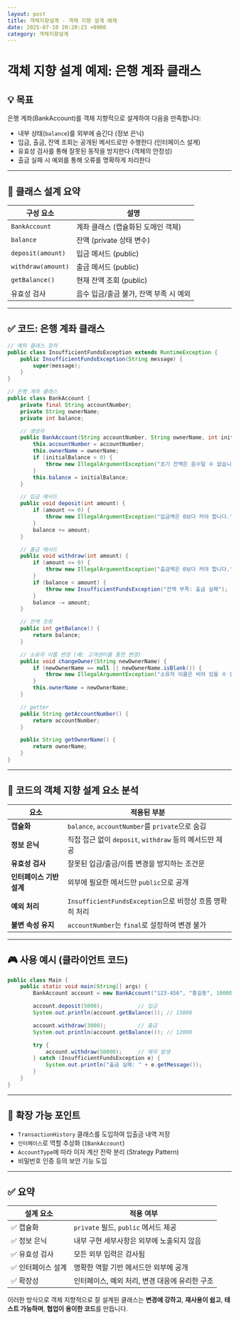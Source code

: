```yaml
---
layout: post
title: 객체지향설계 - 객체 지향 설계 예제
date: 2025-07-10 20:20:23 +0900
category: 객체지향설계
---
```

# 객체 지향 설계 예제: 은행 계좌 클래스

## 💡 목표
은행 계좌(BankAccount)를 객체 지향적으로 설계하여 다음을 만족합니다:

- 내부 상태(`balance`)를 외부에 숨긴다 (정보 은닉)
- 입금, 출금, 잔액 조회는 공개된 메서드로만 수행한다 (인터페이스 설계)
- 유효성 검사를 통해 잘못된 동작을 방지한다 (객체의 안정성)
- 출금 실패 시 예외를 통해 오류를 명확하게 처리한다

---

## 🧱 클래스 설계 요약

| 구성 요소 | 설명 |
|-----------|------|
| `BankAccount` | 계좌 클래스 (캡슐화된 도메인 객체) |
| `balance` | 잔액 (private 상태 변수) |
| `deposit(amount)` | 입금 메서드 (public) |
| `withdraw(amount)` | 출금 메서드 (public) |
| `getBalance()` | 현재 잔액 조회 (public) |
| 유효성 검사 | 음수 입금/출금 불가, 잔액 부족 시 예외 |

---

## ✅ 코드: 은행 계좌 클래스

```java
// 예외 클래스 정의
public class InsufficientFundsException extends RuntimeException {
    public InsufficientFundsException(String message) {
        super(message);
    }
}
```

```java
// 은행 계좌 클래스
public class BankAccount {
    private final String accountNumber;
    private String ownerName;
    private int balance;

    // 생성자
    public BankAccount(String accountNumber, String ownerName, int initialBalance) {
        this.accountNumber = accountNumber;
        this.ownerName = ownerName;
        if (initialBalance < 0) {
            throw new IllegalArgumentException("초기 잔액은 음수일 수 없습니다.");
        }
        this.balance = initialBalance;
    }

    // 입금 메서드
    public void deposit(int amount) {
        if (amount <= 0) {
            throw new IllegalArgumentException("입금액은 0보다 커야 합니다.");
        }
        balance += amount;
    }

    // 출금 메서드
    public void withdraw(int amount) {
        if (amount <= 0) {
            throw new IllegalArgumentException("출금액은 0보다 커야 합니다.");
        }
        if (balance < amount) {
            throw new InsufficientFundsException("잔액 부족: 출금 실패");
        }
        balance -= amount;
    }

    // 잔액 조회
    public int getBalance() {
        return balance;
    }

    // 소유자 이름 변경 (예: 고객센터를 통한 변경)
    public void changeOwner(String newOwnerName) {
        if (newOwnerName == null || newOwnerName.isBlank()) {
            throw new IllegalArgumentException("소유자 이름은 비어 있을 수 없습니다.");
        }
        this.ownerName = newOwnerName;
    }

    // getter
    public String getAccountNumber() {
        return accountNumber;
    }

    public String getOwnerName() {
        return ownerName;
    }
}
```

---

## 📌 코드의 객체 지향 설계 요소 분석

| 요소 | 적용된 부분 |
|------|-------------|
| **캡슐화** | `balance`, `accountNumber`를 `private`으로 숨김 |
| **정보 은닉** | 직접 접근 없이 `deposit`, `withdraw` 등의 메서드만 제공 |
| **유효성 검사** | 잘못된 입금/출금/이름 변경을 방지하는 조건문 |
| **인터페이스 기반 설계** | 외부에 필요한 메서드만 `public`으로 공개 |
| **예외 처리** | `InsufficientFundsException`으로 비정상 흐름 명확히 처리 |
| **불변 속성 유지** | `accountNumber`는 `final`로 설정하여 변경 불가 |

---

## 🎮 사용 예시 (클라이언트 코드)

```java
public class Main {
    public static void main(String[] args) {
        BankAccount account = new BankAccount("123-456", "홍길동", 10000);

        account.deposit(5000);           // 입금
        System.out.println(account.getBalance()); // 15000

        account.withdraw(3000);          // 출금
        System.out.println(account.getBalance()); // 12000

        try {
            account.withdraw(50000);     // 예외 발생
        } catch (InsufficientFundsException e) {
            System.out.println("출금 실패: " + e.getMessage());
        }
    }
}
```

---

## 🧠 확장 가능 포인트

- `TransactionHistory` 클래스를 도입하여 입출금 내역 저장
- `인터페이스`로 역할 추상화 (`IBankAccount`)
- `AccountType`에 따라 이자 계산 전략 분리 (Strategy Pattern)
- 비밀번호 인증 등의 보안 기능 도입

---

## ✅ 요약

| 설계 요소 | 적용 여부 |
|-----------|------------|
| ✅ 캡슐화 | `private` 필드, `public` 메서드 제공 |
| ✅ 정보 은닉 | 내부 구현 세부사항은 외부에 노출되지 않음 |
| ✅ 유효성 검사 | 모든 외부 입력은 검사됨 |
| ✅ 인터페이스 설계 | 명확한 역할 기반 메서드만 외부에 공개 |
| ✅ 확장성 | 인터페이스, 예외 처리, 변경 대응에 유리한 구조 |

이러한 방식으로 객체 지향적으로 잘 설계된 클래스는 **변경에 강하고**, **재사용이 쉽고**, **테스트 가능하며**, **협업이 용이한 코드**를 만듭니다.
